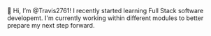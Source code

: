 👋 Hi, I’m @Travis2761! I recently started learning Full Stack software developemt. I'm currently working within different modules to better prepare my next step forward.

<!---
Travis2761/Travis2761 is a ✨ special ✨ repository because its `README.md` (this file) appears on your GitHub profile.
You can click the Preview link to take a look at your changes.
--->

